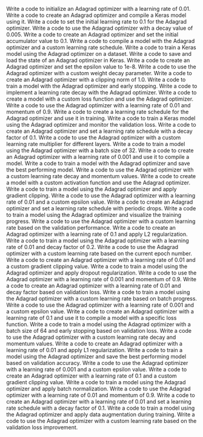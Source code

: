 Write a code to initialize an Adagrad optimizer with a learning rate of 0.01.
Write a code to create an Adagrad optimizer and compile a Keras model using it.
Write a code to set the initial learning rate to 0.1 for the Adagrad optimizer.
Write a code to use the Adagrad optimizer with a decay value of 0.005.
Write a code to create an Adagrad optimizer and set the initial accumulator value to 0.1.
Write a code to compile a model with the Adagrad optimizer and a custom learning rate schedule.
Write a code to train a Keras model using the Adagrad optimizer on a dataset.
Write a code to save and load the state of an Adagrad optimizer in Keras.
Write a code to create an Adagrad optimizer and set the epsilon value to 1e-8.
Write a code to use the Adagrad optimizer with a custom weight decay parameter.
Write a code to create an Adagrad optimizer with a clipping norm of 1.0.
Write a code to train a model with the Adagrad optimizer and early stopping.
Write a code to implement a learning rate decay with the Adagrad optimizer.
Write a code to create a model with a custom loss function and use the Adagrad optimizer.
Write a code to use the Adagrad optimizer with a learning rate of 0.01 and momentum of 0.9.
Write a code to create a learning rate schedule for the Adagrad optimizer and use it in training.
Write a code to train a Keras model using the Adagrad optimizer and monitor the validation loss.
Write a code to create an Adagrad optimizer and set a learning rate schedule with a decay factor of 0.1.
Write a code to use the Adagrad optimizer with a custom learning rate multiplier for different layers.
Write a code to train a model using the Adagrad optimizer with a batch size of 32.
Write a code to create an Adagrad optimizer with a learning rate of 0.001 and use it to compile a model.
Write a code to train a model with the Adagrad optimizer and save the best performing model.
Write a code to use the Adagrad optimizer with a custom learning rate decay and momentum values.
Write a code to create a model with a custom activation function and use the Adagrad optimizer.
Write a code to train a model using the Adagrad optimizer and apply gradient clipping.
Write a code to use the Adagrad optimizer with a learning rate of 0.01 and a custom epsilon value.
Write a code to create an Adagrad optimizer and set a learning rate schedule with periodic drops.
Write a code to train a model using the Adagrad optimizer and visualize the training progress.
Write a code to use the Adagrad optimizer with a custom learning rate based on the validation performance.
Write a code to create an Adagrad optimizer with a learning rate of 0.1 and apply L2 regularization.
Write a code to train a model using the Adagrad optimizer with a learning rate of 0.01 and decay factor of 0.2.
Write a code to use the Adagrad optimizer with a custom learning rate based on the current epoch number.
Write a code to create an Adagrad optimizer with a learning rate of 0.01 and a custom gradient clipping value.
Write a code to train a model using the Adagrad optimizer and apply dropout regularization.
Write a code to use the Adagrad optimizer with a learning rate of 0.001 and momentum of 0.9.
Write a code to create an Adagrad optimizer with a learning rate of 0.01 and decay factor based on validation loss.
Write a code to train a model using the Adagrad optimizer with a custom learning rate based on batch progress.
Write a code to use the Adagrad optimizer with a learning rate of 0.001 and a custom epsilon value.
Write a code to create an Adagrad optimizer with a learning rate of 0.1 and use it to compile a model with a specific loss function.
Write a code to train a model using the Adagrad optimizer with a batch size of 64 and early stopping based on validation loss.
Write a code to use the Adagrad optimizer with a custom learning rate decay and momentum values.
Write a code to create an Adagrad optimizer with a learning rate of 0.01 and apply L1 regularization.
Write a code to train a model using the Adagrad optimizer and save the best performing model based on validation accuracy.
Write a code to use the Adagrad optimizer with a learning rate of 0.001 and a custom epsilon value.
Write a code to create an Adagrad optimizer with a learning rate of 0.1 and a custom gradient clipping value.
Write a code to train a model using the Adagrad optimizer and apply batch normalization.
Write a code to use the Adagrad optimizer with a learning rate of 0.01 and momentum of 0.9.
Write a code to create an Adagrad optimizer with a learning rate of 0.01 and set a learning rate schedule with a decay factor of 0.1.
Write a code to train a model using the Adagrad optimizer and apply data augmentation during training.
Write a code to use the Adagrad optimizer with a custom learning rate based on the validation loss improvement.